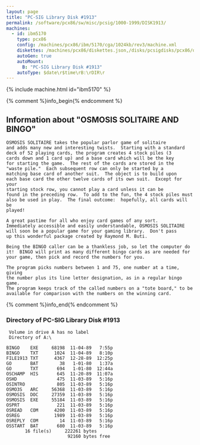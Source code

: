 ```yaml
---
layout: page
title: "PC-SIG Library Disk #1913"
permalink: /software/pcx86/sw/misc/pcsig/1000-1999/DISK1913/
machines:
  - id: ibm5170
    type: pcx86
    config: /machines/pcx86/ibm/5170/cga/1024kb/rev3/machine.xml
    diskettes: /machines/pcx86/diskettes.json,/disks/pcsigdisks/pcx86/diskettes.json
    autoGen: true
    autoMount:
      B: "PC-SIG Library Disk #1913"
    autoType: $date\r$time\rB:\rDIR\r
---
```


{% include machine.html id="ibm5170" %}

{% comment %}info_begin{% endcomment %}

## Information about "OSMOSIS SOLITAIRE AND BINGO"

    OSMOSIS SOLITAIRE takes the popular parlor game of solitaire
    and adds many new and interesting twists.  Starting with a standard
    deck of 52 playing cards, the program creates 4 stock piles (3
    cards down and 1 card up) and a base card which will be the key
    for starting the game.  The rest of the cards are stored in the
    "waste pile."  Each subsequent row can only be started by a
    matching base card of another suit.  The object is to build upon
    each base card the other twelve cards of its own suit.  Except for your
    starting stock row, you cannot play a card unless it can be
    found in the preceding row.  To add to the fun, the 4 stock piles must
    also be used in play.  The final outcome:  hopefully, all cards will be
    played!
    
    A great pastime for all who enjoy card games of any sort.
    Immediately accessible and easily understandable, OSMOSIS SOLITAIRE
    will soon be a popular game for your gaming library.  Don't pass
    up this wonderful package created by Raymond M. Buti.
    
    Being the BINGO caller can be a thankless job, so let the computer do
    it!  BINGO will print as many different bingo cards as are needed for
    your game, then pick and record the numbers for you.
    
    The program picks numbers between 1 and 75, one number at a time, giving
    the number plus its line letter designation, as in a regular bingo game.
    The program keeps track of the called numbers on a "tote board," to be
    available for comparison with the numbers on the winning card.
{% comment %}info_end{% endcomment %}


### Directory of PC-SIG Library Disk #1913

     Volume in drive A has no label
     Directory of A:\

    BINGO    EXE     68198  11-04-89   7:55p
    BINGO    TXT      1024  11-04-89   8:10p
    FILE1913 TXT      4367  12-28-89  12:25p
    GO       BAT        38   1-01-80   1:37a
    GO       TXT       694   1-01-80  12:44a
    OSCHAMP  HIS       645  11-20-89  11:07a
    OSHD               475  11-03-89   5:16p
    OSINTRO            805  11-03-89   5:16p
    OSMO3S   ARC     56368  11-03-89   5:16p
    OSMOSIS  DOC     27359  11-03-89   5:16p
    OSMOSIS  EXE     55184  11-03-89   5:16p
    OSPRT              221  11-03-89   5:16p
    OSREAD   COM      4200  11-03-89   5:16p
    OSREG             1989  11-03-89   5:16p
    OSREPLY  COM        14  11-03-89   5:16p
    OSSTART  BAT       680  11-03-89   5:16p
           16 file(s)     222261 bytes
                           92160 bytes free
